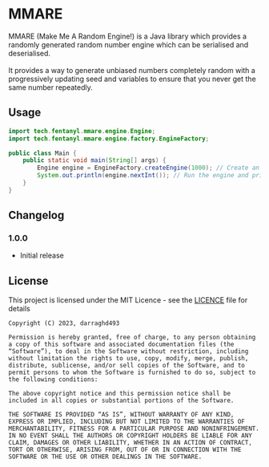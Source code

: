 # MMARE
MMARE (Make Me A Random Engine!) is a Java library which provides a randomly generated random number engine which can be serialised and deserialised.<br><br>
It provides a way to generate unbiased numbers completely random with a progressively updating seed and variables to ensure that you never get the same number repeatedly.

## Usage
```java
import tech.fentanyl.mmare.engine.Engine;
import tech.fentanyl.mmare.engine.factory.EngineFactory;

public class Main {
    public static void main(String[] args) {
        Engine engine = EngineFactory.createEngine(1000); // Create an engine with 1000 instructions
        System.out.println(engine.nextInt()); // Run the engine and print the result
    }
}
```

## Changelog
### 1.0.0
- Initial release

## License
This project is licensed under the MIT Licence - see the [LICENCE](LICENSE) file for details
```
Copyright (C) 2023, darraghd493

Permission is hereby granted, free of charge, to any person obtaining a copy of this software and associated documentation files (the “Software”), to deal in the Software without restriction, including without limitation the rights to use, copy, modify, merge, publish, distribute, sublicense, and/or sell copies of the Software, and to permit persons to whom the Software is furnished to do so, subject to the following conditions:

The above copyright notice and this permission notice shall be included in all copies or substantial portions of the Software.

THE SOFTWARE IS PROVIDED “AS IS”, WITHOUT WARRANTY OF ANY KIND, EXPRESS OR IMPLIED, INCLUDING BUT NOT LIMITED TO THE WARRANTIES OF MERCHANTABILITY, FITNESS FOR A PARTICULAR PURPOSE AND NONINFRINGEMENT. IN NO EVENT SHALL THE AUTHORS OR COPYRIGHT HOLDERS BE LIABLE FOR ANY CLAIM, DAMAGES OR OTHER LIABILITY, WHETHER IN AN ACTION OF CONTRACT, TORT OR OTHERWISE, ARISING FROM, OUT OF OR IN CONNECTION WITH THE SOFTWARE OR THE USE OR OTHER DEALINGS IN THE SOFTWARE.
```
